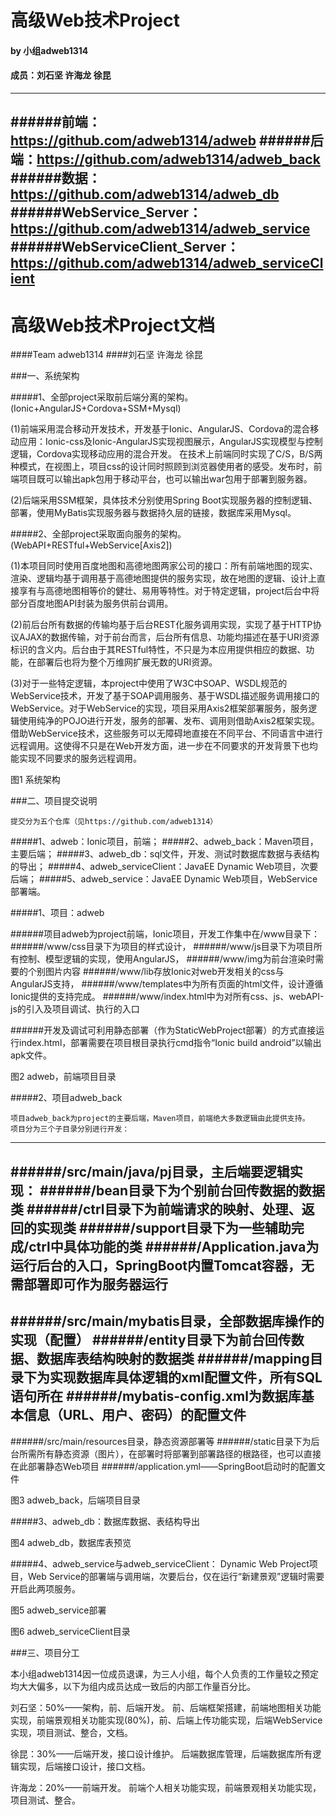 # 高级Web技术Project

#### by 小组adweb1314
#### 成员：刘石坚 许海龙 徐昆
----
######前端：https://github.com/adweb1314/adweb
######后端：https://github.com/adweb1314/adweb_back
######数据：https://github.com/adweb1314/adweb_db
######WebService_Server：https://github.com/adweb1314/adweb_service
######WebServiceClient_Server：https://github.com/adweb1314/adweb_serviceClient
----
# 高级Web技术Project文档

####Team adweb1314
####刘石坚 许海龙 徐昆

###一、系统架构

#####1、全部project采取前后端分离的架构。(Ionic+AngularJS+Cordova+SSM+Mysql)

(1)前端采用混合移动开发技术，开发基于Ionic、AngularJS、Cordova的混合移动应用：Ionic-css及Ionic-AngularJS实现视图展示，AngularJS实现模型与控制逻辑，Cordova实现移动应用的混合开发。
在技术上前端同时实现了C/S，B/S两种模式，在视图上，项目css的设计同时照顾到浏览器使用者的感受。发布时，前端项目既可以输出apk包用于移动平台，也可以输出war包用于部署到服务器。

(2)后端采用SSM框架，具体技术分别使用Spring Boot实现服务器的控制逻辑、部署，使用MyBatis实现服务器与数据持久层的链接，数据库采用Mysql。

#####2、全部project采取面向服务的架构。(WebAPI+RESTful+WebService[Axis2])

(1)本项目同时使用百度地图和高德地图两家公司的接口：所有前端地图的现实、渲染、逻辑均基于调用基于高德地图提供的服务实现，故在地图的逻辑、设计上直接享有与高德地图相等价的健壮、易用等特性。对于特定逻辑，project后台中将部分百度地图API封装为服务供前台调用。

(2)前后台所有数据的传输均基于后台REST化服务调用实现，实现了基于HTTP协议AJAX的数据传输，对于前台而言，后台所有信息、功能均描述在基于URI资源标识的含义内。后台由于其RESTful特性，不只是为本应用提供相应的数据、功能，在部署后也将为整个万维网扩展无数的URI资源。

(3)对于一些特定逻辑，本project中使用了W3C中SOAP、WSDL规范的WebService技术，开发了基于SOAP调用服务、基于WSDL描述服务调用接口的WebService。对于WebService的实现，项目采用Axis2框架部署服务，服务逻辑使用纯净的POJO进行开发，服务的部署、发布、调用则借助Axis2框架实现。借助WebService技术，这些服务可以无障碍地直接在不同平台、不同语言中进行远程调用。这使得不只是在Web开发方面，进一步在不同要求的开发背景下也均能实现不同要求的服务远程调用。

 
图1 系统架构

###二、项目提交说明

	提交分为五个仓库（见https://github.com/adweb1314）
#####1、adweb：Ionic项目，前端；
#####2、adweb_back：Maven项目，主要后端；
#####3、adweb_db：sql文件，开发、测试时数据库数据与表结构的导出；
#####4、adweb_serviceClient：JavaEE Dynamic Web项目，次要后端；
#####5、adweb_service：JavaEE Dynamic Web项目，WebService部署端。

#####1、项目：adweb

######项目adweb为project前端，Ionic项目，开发工作集中在/www目录下：
######/www/css目录下为项目的样式设计，
######/www/js目录下为项目所有控制、模型逻辑的实现，使用AngularJS，
######/www/img为前台渲染时需要的个别图片内容
######/www/lib存放Ionic对web开发相关的css与AngularJS支持，
######/www/templates中为所有页面的html文件，设计遵循Ionic提供的支持完成。
######/www/index.html中为对所有css、js、webAPI-js的引入及项目调试、执行的入口

######开发及调试可利用静态部署（作为StaticWebProject部署）的方式直接运行index.html，部署需要在项目根目录执行cmd指令“Ionic build android”以输出apk文件。

 
图2 adweb，前端项目目录

#####2、项目adweb_back

	项目adweb_back为project的主要后端，Maven项目，前端绝大多数逻辑由此提供支持。
	项目分为三个子目录分别进行开发：
------
######/src/main/java/pj目录，主后端要逻辑实现：
######/bean目录下为个别前台回传数据的数据类
######/ctrl目录下为前端请求的映射、处理、返回的实现类
######/support目录下为一些辅助完成/ctrl中具体功能的类
######/Application.java为运行后台的入口，SpringBoot内置Tomcat容器，无需部署即可作为服务器运行
------
######/src/main/mybatis目录，全部数据库操作的实现（配置）
######/entity目录下为前台回传数据、数据库表结构映射的数据类
######/mapping目录下为实现数据库具体逻辑的xml配置文件，所有SQL语句所在
######/mybatis-config.xml为数据库基本信息（URL、用户、密码）的配置文件
------
######/src/main/resources目录，静态资源部署等
######/static目录下为后台所需所有静态资源（图片），在部署时将部署到部署路径的根路径，也可以直接在此部署静态Web项目
######/application.yml——SpringBoot启动时的配置文件

 
图3 adweb_back，后端项目目录

#####3、adweb_db：数据库数据、表结构导出
 
图4 adweb_db，数据库表预览

#####4、adweb_service与adweb_serviceClient：
	Dynamic Web Project项目，Web Service的部署端与调用端，次要后台，仅在运行“新建景观”逻辑时需要开启此两项服务。
 
图5 adweb_service部署
 
图6 adweb_serviceClient目录

###三、项目分工

本小组adweb1314因一位成员退课，为三人小组，每个人负责的工作量较之预定均大大偏多，以下为组内成员达成一致后的内部工作量百分比。

刘石坚：50%——架构，前、后端开发。
前、后端框架搭建，前端地图相关功能实现，前端景观相关功能实现(80%)，前、后端上传功能实现，后端WebService实现，项目测试、整合，文档。

徐昆：30%——后端开发，接口设计维护。
后端数据库管理，后端数据库所有逻辑实现，后端接口设计，接口文档。

许海龙：20%——前端开发。
前端个人相关功能实现，前端景观相关功能实现，项目测试、整合。

